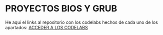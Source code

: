 # PROYECTOS BIOS Y GRUB

He aquí el links al repositorio con los codelabs hechos de cada uno de los apartados:
[ACCEDER A LOS CODELABS](https://davidvila21.github.io/HTML1BASTIONADO/)

